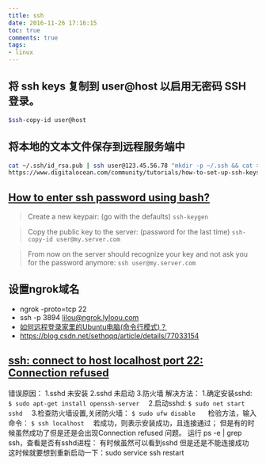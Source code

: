 ```yaml
---
title: ssh
date: 2016-11-26 17:16:15
toc: true
comments: true
tags:
- linux
---
```


##  将 ssh keys 复制到 user@host 以启用无密码 SSH 登录。
```sh
$ssh-copy-id user@host
```

## 将本地的文本文件保存到远程服务端中
```sh
cat ~/.ssh/id_rsa.pub | ssh user@123.45.56.78 "mkdir -p ~/.ssh && cat >>  ~/.ssh/authorized_keys"
https://www.digitalocean.com/community/tutorials/how-to-set-up-ssh-keys--2
```

## [How to enter ssh password using bash? ](https://stackoverflow.com/questions/16928004/how-to-enter-ssh-password-using-bash)

> Create a new keypair: (go with the defaults)
> `ssh-keygen`

> Copy the public key to the server: (password for the last time)
> `ssh-copy-id user@my.server.com`

> From now on the server should recognize your key and not ask you for the password anymore:
> `ssh user@my.server.com`

## 设置ngrok域名
- ngrok -proto=tcp 22
- ssh -p 3894 lilou@ngrok.lyloou.com
- [如何远程登录家里的Ubuntu电脑(命令行模式)？](https://www.zhihu.com/question/27771692)
- https://blog.csdn.net/sethqqq/article/details/77033154

## [ssh: connect to host localhost port 22: Connection refused](https://blog.csdn.net/jszhangyili/article/details/8881807)
错误原因：
1.sshd 未安装
2.sshd 未启动
3.防火墙
解决方法：
1.确定安装sshd:  
`$ sudo apt-get install openssh-server  `
2.启动sshd: 
`$ sudo net start sshd  `
3.检查防火墙设置,关闭防火墙：
`$ sudo ufw disable   `
检验方法，输入命令：
`$ ssh localhost  `
若成功，则表示安装成功，且连接通过；
但是有的时候虽然成功了但是还是会出现Connection refused 问题。
运行 ps -e | grep ssh，查看是否有sshd进程：
有时候虽然可以看到sshd 但是还是不能连接成功
这时候就要想到重新启动一下：sudo service ssh restart


## 

